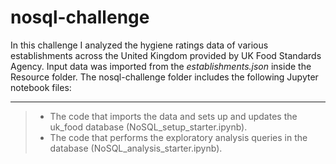 # nosql-challenge
In this challenge I analyzed the hygiene ratings data of various establishments across the United Kingdom provided by UK Food Standards Agency. Input data was imported from the *establishments.json* inside the Resource folder. The nosql-challenge folder includes the following Jupyter notebook files:

--------------
> - The code that imports the data and sets up and updates the uk_food database (NoSQL_setup_starter.ipynb).
> - The code that performs the exploratory analysis queries in the database (NoSQL_analysis_starter.ipynb).
